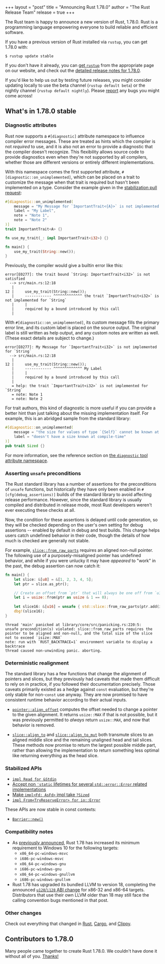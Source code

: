 +++
layout = "post"
title = "Announcing Rust 1.78.0"
author = "The Rust Release Team"
release = true
+++

The Rust team is happy to announce a new version of Rust, 1.78.0. Rust is a programming language empowering everyone to build reliable and efficient software.

If you have a previous version of Rust installed via `rustup`, you can get 1.78.0 with:

```console
$ rustup update stable
```

If you don't have it already, you can [get `rustup`](https://www.rust-lang.org/install.html) from the appropriate page on our website, and check out the [detailed release notes for 1.78.0](https://doc.rust-lang.org/nightly/releases.html#version-1780-2024-05-02).

If you'd like to help us out by testing future releases, you might consider updating locally to use the beta channel (`rustup default beta`) or the nightly channel (`rustup default nightly`). Please [report](https://github.com/rust-lang/rust/issues/new/choose) any bugs you might come across!

## What's in 1.78.0 stable

### Diagnostic attributes

Rust now supports a `#[diagnostic]` attribute namespace to influence compiler error messages. These are treated as hints which the compiler is not _required_ to use, and it is also not an error to provide a diagnostic that the compiler doesn't recognize. This flexibility allows source code to provide diagnostics even when they're not supported by all compilers, whether those are different versions or entirely different implementations.

With this namespace comes the first supported attribute, `#[diagnostic::on_unimplemented]`, which can be placed on a trait to customize the message when that trait is required but hasn't been implemented on a type. Consider the example given in the [stabilization pull request](https://github.com/rust-lang/rust/pull/119888/):

```rust
#[diagnostic::on_unimplemented(
    message = "My Message for `ImportantTrait<{A}>` is not implemented for `{Self}`",
    label = "My Label",
    note = "Note 1",
    note = "Note 2"
)]
trait ImportantTrait<A> {}

fn use_my_trait(_: impl ImportantTrait<i32>) {}

fn main() {
    use_my_trait(String::new());
}
```

Previously, the compiler would give a builtin error like this:

```
error[E0277]: the trait bound `String: ImportantTrait<i32>` is not satisfied
  --> src/main.rs:12:18
   |
12 |     use_my_trait(String::new());
   |     ------------ ^^^^^^^^^^^^^ the trait `ImportantTrait<i32>` is not implemented for `String`
   |     |
   |     required by a bound introduced by this call
   |
```

With `#[diagnostic::on_unimplemented]`, its custom message fills the primary error line, and its custom label is placed on the source output. The original label is still written as help output, and any custom notes are written as well. (These exact details are subject to change.)

```
error[E0277]: My Message for `ImportantTrait<i32>` is not implemented for `String`
  --> src/main.rs:12:18
   |
12 |     use_my_trait(String::new());
   |     ------------ ^^^^^^^^^^^^^ My Label
   |     |
   |     required by a bound introduced by this call
   |
   = help: the trait `ImportantTrait<i32>` is not implemented for `String`
   = note: Note 1
   = note: Note 2
```

For trait authors, this kind of diagnostic is more useful if you can provide a better hint than just talking about the missing implementation itself. For example, this is an abridged sample from the standard library:

```rust
#[diagnostic::on_unimplemented(
    message = "the size for values of type `{Self}` cannot be known at compilation time",
    label = "doesn't have a size known at compile-time"
)]
pub trait Sized {}
```

For more information, see the reference section on [the `diagnostic` tool attribute namespace](https://doc.rust-lang.org/nightly/reference/attributes/diagnostics.html#the-diagnostic-tool-attribute-namespace).

### Asserting `unsafe` preconditions

The Rust standard library has a number of assertions for the preconditions of `unsafe` functions, but historically they have only been enabled in `#[cfg(debug_assertions)]` builds of the standard library to avoid affecting release performance. However, since the standard library is usually compiled and distributed in release mode, most Rust developers weren't ever executing these checks at all.

Now, the condition for these assertions is delayed until code generation, so they will be checked depending on the user's own setting for debug assertions -- enabled by default in debug and test builds. This change helps users catch undefined behavior in their code, though the details of how much is checked are generally not stable.

For example, [`slice::from_raw_parts`](https://doc.rust-lang.org/std/slice/fn.from_raw_parts.html) requires an aligned non-null pointer. The following use of a purposely-misaligned pointer has undefined behavior, and while if you were unlucky it may have *appeared* to "work" in the past, the debug assertion can now catch it:

```rust
fn main() {
    let slice: &[u8] = &[1, 2, 3, 4, 5];
    let ptr = slice.as_ptr();

    // Create an offset from `ptr` that will always be one off from `u16`'s correct alignment
    let i = usize::from(ptr as usize & 1 == 0);
    
    let slice16: &[u16] = unsafe { std::slice::from_raw_parts(ptr.add(i).cast::<u16>(), 2) };
    dbg!(slice16);
}
```

```
thread 'main' panicked at library/core/src/panicking.rs:220:5:
unsafe precondition(s) violated: slice::from_raw_parts requires the pointer to be aligned and non-null, and the total size of the slice not to exceed `isize::MAX`
note: run with `RUST_BACKTRACE=1` environment variable to display a backtrace
thread caused non-unwinding panic. aborting.
```

### Deterministic realignment

The standard library has a few functions that change the alignment of pointers and slices, but they previously had caveats that made them difficult to rely on in practice, if you followed their documentation precisely. Those caveats primarily existed as a hedge against `const` evaluation, but they're only stable for non-`const` use anyway. They are now promised to have consistent runtime behavior according to their actual inputs.

- [`pointer::align_offset`](https://doc.rust-lang.org/std/primitive.pointer.html#method.align_offset) computes the offset needed to change a pointer to the given alignment. It returns `usize::MAX` if that is not possible, but it was previously permitted to _always_ return `usize::MAX`, and now that behavior is removed.

- [`slice::align_to`](https://doc.rust-lang.org/std/primitive.slice.html#method.align_to) and [`slice::align_to_mut`](https://doc.rust-lang.org/std/primitive.slice.html#method.align_to_mut) both transmute slices to an aligned middle slice and the remaining unaligned head and tail slices. These methods now promise to return the largest possible middle part, rather than allowing the implementation to return something less optimal like returning everything as the head slice.

### Stabilized APIs

- [`impl Read for &Stdin`](https://doc.rust-lang.org/stable/std/io/struct.Stdin.html#impl-Read-for-%26Stdin)
- [Accept non `'static` lifetimes for several `std::error::Error` related implementations](https://github.com/rust-lang/rust/pull/113833/)
- [Make `impl<Fd: AsFd>` impl take `?Sized`](https://github.com/rust-lang/rust/pull/114655/)
- [`impl From<TryReserveError> for io::Error`](https://doc.rust-lang.org/stable/std/io/struct.Error.html#impl-From%3CTryReserveError%3E-for-Error)

These APIs are now stable in const contexts:

- [`Barrier::new()`](https://doc.rust-lang.org/stable/std/sync/struct.Barrier.html#method.new)

### Compatibility notes

* As [previously announced](https://blog.rust-lang.org/2024/02/26/Windows-7.html), Rust 1.78 has increased its minimum requirement to Windows 10 for the following targets:
  - `x86_64-pc-windows-msvc`
  - `i686-pc-windows-msvc`
  - `x86_64-pc-windows-gnu`
  - `i686-pc-windows-gnu`
  - `x86_64-pc-windows-gnullvm`
  - `i686-pc-windows-gnullvm`
* Rust 1.78 has upgraded its bundled LLVM to version 18, completing the announced [`u128`/`i128` ABI change](https://blog.rust-lang.org/2024/03/30/i128-layout-update.html) for x86-32 and x86-64 targets. Distributors that use their own LLVM older than 18 may still face the calling convention bugs mentioned in that post.

### Other changes

Check out everything that changed in [Rust](https://github.com/rust-lang/rust/releases/tag/1.78.0), [Cargo](https://doc.rust-lang.org/nightly/cargo/CHANGELOG.html#cargo-178-2024-05-02), and [Clippy](https://github.com/rust-lang/rust-clippy/blob/master/CHANGELOG.md#rust-178).

## Contributors to 1.78.0

Many people came together to create Rust 1.78.0. We couldn't have done it without all of you. [Thanks!](https://thanks.rust-lang.org/rust/1.78.0/)
